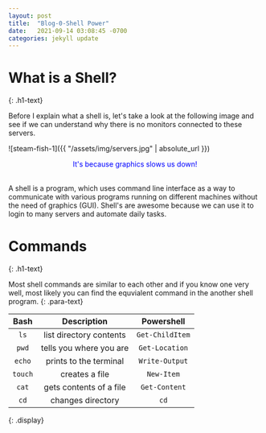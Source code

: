 ```yaml
---
layout: post
title:  "Blog-0-Shell Power"
date:   2021-09-14 03:08:45 -0700
categories: jekyll update
---
```

<link rel="stylesheet" href="/assets/css/style.css">

<h1>What is a Shell?</h1>
{: .h1-text}

Before I explain what a shell is, let's take a look at the following image and see if we can understand why there is no monitors connected to these servers.

![steam-fish-1]({{ "/assets/img/servers.jpg" | absolute_url }})

<center style="color:blue">It's because graphics slows us down!</center>
<br>

A shell is a program, which uses command line interface as a way to communicate with various programs running on different machines without the need of graphics (GUI). Shell's are awesome because we can use it to login to many servers and automate daily tasks.



<h1>Commands</h1>
{: .h1-text}

Most shell commands are similar to each other and if you know one very well, most likely you can find the equvialent command in the another shell program.
{: .para-text}

Bash           | Description                     | Powershell    |   
:-------------:| :------------------------------:|:-------------:|
`ls`           | list directory contents         |`Get-ChildItem`|
`pwd`          | tells you where you are         |`Get-Location` |
`echo`         | prints to the terminal          |`Write-Output` |
`touch`        | creates a file                  |`New-Item`     |
`cat`          | gets contents of a file         |`Get-Content`  |
`cd`           | changes directory               |`cd`           |
{: .display}


